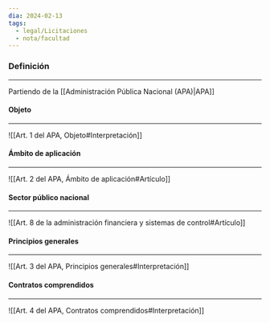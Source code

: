 ```yaml
---
dia: 2024-02-13
tags:
  - legal/Licitaciones
  - nota/facultad
---
```

### Definición
---
Partiendo de la [[Administración Pública Nacional (APA)|APA]] 

#### Objeto
---
![[Art. 1 del APA, Objeto#Interpretación]]

#### Ámbito de aplicación
---
![[Art. 2 del APA, Ámbito de aplicación#Artículo]]

#### Sector público nacional
---
![[Art. 8 de la administración financiera y sistemas de control#Artículo]]

#### Principios generales
---
![[Art. 3 del APA, Principios generales#Interpretación]]

#### Contratos comprendidos
---
![[Art. 4 del APA, Contratos comprendidos#Interpretación]]
